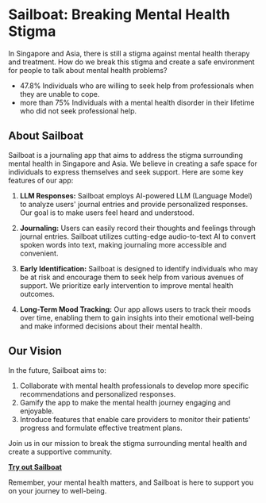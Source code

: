 # Sailboat: Breaking Mental Health Stigma

In Singapore and Asia, there is still a stigma against mental health therapy and treatment. How do we break this stigma and create a safe environment for people to talk about mental health problems?

- 47.8% Individuals who are willing to seek help from professionals when they are unable to cope.
- more than 75% Individuals with a mental health disorder in their lifetime who did not seek professional help.

## About Sailboat

Sailboat is a journaling app that aims to address the stigma surrounding mental health in Singapore and Asia. We believe in creating a safe space for individuals to express themselves and seek support. Here are some key features of our app:

1. **LLM Responses:** Sailboat employs AI-powered LLM (Language Model) to analyze users' journal entries and provide personalized responses. Our goal is to make users feel heard and understood.

2. **Journaling:** Users can easily record their thoughts and feelings through journal entries. Sailboat utilizes cutting-edge audio-to-text AI to convert spoken words into text, making journaling more accessible and convenient.

3. **Early Identification:** Sailboat is designed to identify individuals who may be at risk and encourage them to seek help from various avenues of support. We prioritize early intervention to improve mental health outcomes.

4. **Long-Term Mood Tracking:** Our app allows users to track their moods over time, enabling them to gain insights into their emotional well-being and make informed decisions about their mental health.

## Our Vision

In the future, Sailboat aims to:

1. Collaborate with mental health professionals to develop more specific recommendations and personalized responses.
2. Gamify the app to make the mental health journey engaging and enjoyable.
3. Introduce features that enable care providers to monitor their patients' progress and formulate effective treatment plans.

Join us in our mission to break the stigma surrounding mental health and create a supportive community.

[**Try out Sailboat**](https://mindful-mind.vercel.app)

Remember, your mental health matters, and Sailboat is here to support you on your journey to well-being.
